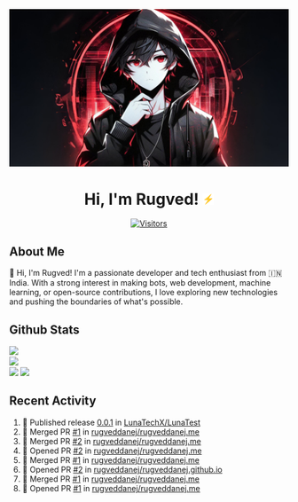 <div align="center">
<img src="https://github.com/rugveddanej/rugveddanej/blob/main/assets/images/avatar_landscape.jpg">
  
# Hi, I'm Rugved! <img src="https://github.com/rugveddanej/rugveddanej/blob/main/assets/gif/bolt.gif" width="20px">

[![Visitors](https://api.visitorbadge.io/api/visitors?path=https%3A%2F%2Fgithub.com%2Frugveddanej&label=VIEWS&labelColor=%23000000&countColor=%23fe3d58)](https://visitorbadge.io/status?path=https%3A%2F%2Fgithub.com%2Frugveddanej)
</div>

## About Me
👋 Hi, I'm Rugved! I'm a passionate developer and tech enthusiast from 🇮🇳 India. With a strong interest in making bots, web development, machine learning, or open-source contributions, I love exploring new technologies and pushing the boundaries of what's possible. 

## Github Stats
![](https://github-readme-stats.vercel.app/api?username=rugveddanej&title_color=fff&icon_color=cf9fff&text_color=9f9f9f&bg_color=151515&hide_border=false&include_all_commits=false&count_private=false)<br/>
![](https://github-readme-streak-stats.herokuapp.com/?user=rugveddanej&theme=dark&fire=dc143c&ring=dc143c&currStreakLabel=dc143c&hide_border=false)<br/>
![](https://github-readme-stats.vercel.app/api/top-langs/?username=rugveddanej&title_color=fff&icon_color=cf9fff&text_color=9f9f9f&bg_color=151515&hide_border=false&include_all_commits=false&count_private=false&layout=compact)
![](https://github-contributor-stats.vercel.app/api?username=rugveddanej&limit=5&title_color=fff&icon_color=dc143c&text_color=9f9f9f&bg_color=151515&combine_all_yearly_contributions=true)

## Recent Activity
<!--START_SECTION:activity-->
1. 🚀 Published release [0.0.1](https://github.com/LunaTechX/LunaTest/releases/tag/0.0.1) in [LunaTechX/LunaTest](https://github.com/LunaTechX/LunaTest)
2. 🎉 Merged PR [#1](https://github.com/rugveddanej/rugveddanej.me/pull/1) in [rugveddanej/rugveddanej.me](https://github.com/rugveddanej/rugveddanej.me)
3. 🎉 Merged PR [#2](https://github.com/rugveddanej/rugveddanej.me/pull/2) in [rugveddanej/rugveddanej.me](https://github.com/rugveddanej/rugveddanej.me)
4. 💪 Opened PR [#2](https://github.com/rugveddanej/rugveddanej.me/pull/2) in [rugveddanej/rugveddanej.me](https://github.com/rugveddanej/rugveddanej.me)
5. 🎉 Merged PR [#1](https://github.com/rugveddanej/rugveddanej.me/pull/1) in [rugveddanej/rugveddanej.me](https://github.com/rugveddanej/rugveddanej.me)
6. 💪 Opened PR [#2](https://github.com/rugveddanej/rugveddanej.github.io/pull/2) in [rugveddanej/rugveddanej.github.io](https://github.com/rugveddanej/rugveddanej.github.io)
7. 🎉 Merged PR [#1](https://github.com/rugveddanej/rugveddanej.me/pull/1) in [rugveddanej/rugveddanej.me](https://github.com/rugveddanej/rugveddanej.me)
8. 💪 Opened PR [#1](https://github.com/rugveddanej/rugveddanej.me/pull/1) in [rugveddanej/rugveddanej.me](https://github.com/rugveddanej/rugveddanej.me)
<!--END_SECTION:activity-->
